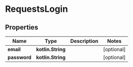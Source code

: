 
# RequestsLogin

## Properties
| Name | Type | Description | Notes |
| ------------ | ------------- | ------------- | ------------- |
| **email** | **kotlin.String** |  |  [optional] |
| **password** | **kotlin.String** |  |  [optional] |



